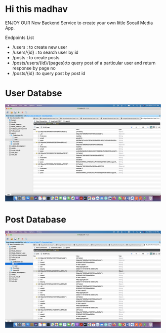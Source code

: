 <H1>Hi this madhav</H1>
<P>ENJOY OUR New Backend Service to create your own little Socail Media App.<p>

<p>Endpoints List</p>
<ul>
<li>/users      : to create new user</li>
<li>/users/{id} : to search user by id</li>
<li>/posts      : to create posts</li>
<li>/posts/users/{id}/{pages}:to query post of a particular user and return response by page no</li>
<li>/posts/{id} :to query post by post id</li>
</ul>

<h1>User Databse</h1>
<img src='./userDatabase.png'></img>

<h1>Post Database</h1>
<img src='./PostDatabase.png'></img>
